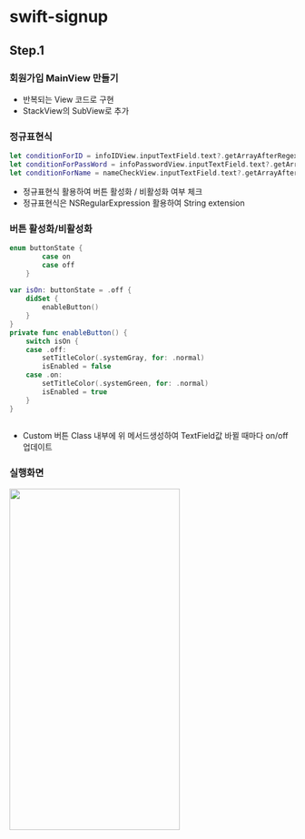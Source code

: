 # swift-signup

## Step.1

### 회원가입 MainView 만들기

- 반복되는 View 코드로 구현
- StackView의 SubView로 추가 
  

### 정규표현식

```swift
let conditionForID = infoIDView.inputTextField.text?.getArrayAfterRegex(regex: "[a-z0-9_-]").count ?? 0
let conditionForPassWord = infoPasswordView.inputTextField.text?.getArrayAfterRegex(regex: "[a-zA-Z0-9!@#$%]").count ?? 0
let conditionForName = nameCheckView.inputTextField.text?.getArrayAfterRegex(regex: "[가-힣]").count ?? 0
```

- 정규표현식 활용하여 버튼 활성화 / 비활성화 여부 체크
- 정규표현식은 NSRegularExpression 활용하여 String extension

### 버튼 활성화/비활성화
```swift
enum buttonState {
        case on
        case off
    }
    
var isOn: buttonState = .off {
    didSet {
        enableButton()
    }
}
private func enableButton() {
    switch isOn {
    case .off:
        setTitleColor(.systemGray, for: .normal)
        isEnabled = false
    case .on:
        setTitleColor(.systemGreen, for: .normal)
        isEnabled = true
    }
}
    
```

- Custom 버튼 Class 내부에 위 메서드생성하여 TextField값 바뀔 때마다 on/off 업데이트

### 실행화면
<img src="https://user-images.githubusercontent.com/74946802/112923466-51720880-9149-11eb-9940-c046e6a00b49.gif" width="300" height="600">
